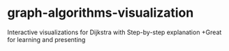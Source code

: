 # graph-algorithms-visualization
Interactive visualizations for Dijkstra with Step-by-step explanation +Great for learning and presenting
